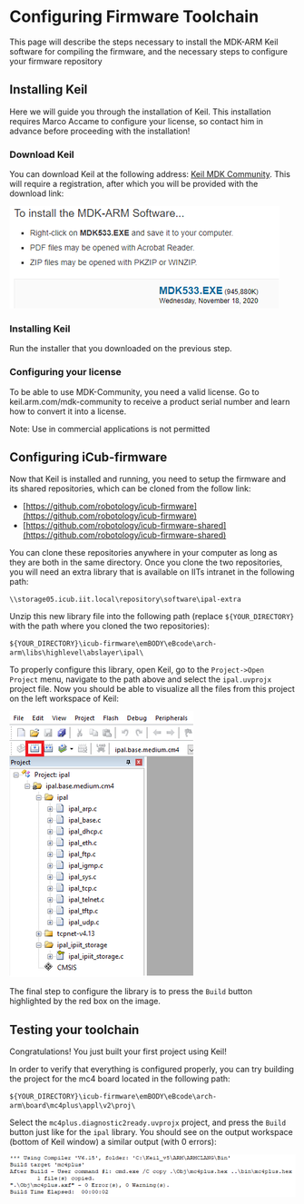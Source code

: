 # Configuring Firmware Toolchain

This page will describe the steps necessary to install the MDK-ARM Keil software for 
compiling the firmware, and the necessary steps to configure your firmware repository

## Installing Keil

Here we will guide you through the installation of Keil. This installation requires
Marco Accame to configure your license, so contact him in advance before proceeding
with the installation!

### Download Keil

You can download Keil at the following address: 
[Keil MDK Community](https://www2.keil.com/mdk5/install). 
This will require a registration, after which you will be provided with the download
link:

![keil_download.png](img/keil_download.png "keil_download.png")

### Installing Keil

Run the installer that you downloaded on the previous step. 


### Configuring your license

To be able to use MDK-Community, you need a valid license. Go to keil.arm.com/mdk-community to receive a product serial number and learn how to convert it into a license.

Note:
Use in commercial applications is not permitted

## Configuring iCub-firmware

Now that Keil is installed and running, you need to setup the firmware
and its shared repositories, which can be cloned from the follow link:

- [https://github.com/robotology/icub-firmware](https://github.com/robotology/icub-firmware)
- [https://github.com/robotology/icub-firmware-shared](https://github.com/robotology/icub-firmware-shared)

You can clone these repositories anywhere in your computer as long as they 
are both in the same directory. Once you clone the two repositories, you 
will need an extra library that is available on IITs intranet in the following
path:

~~~
\\storage05.icub.iit.local\repository\software\ipal-extra
~~~

Unzip this new library file into the following path (replace `${YOUR_DIRECTORY}`
with the path where you cloned the two repositories): 

~~~
${YOUR_DIRECTORY}\icub-firmware\emBODY\eBcode\arch-arm\libs\highlevel\abslayer\ipal\
~~~

To properly configure this library, open Keil, go to the `Project->Open Project` 
menu, navigate to the path above and select the `ipal.uvprojx` project file.
Now you should be able to visualize all the files from this project on the left 
workspace of Keil:

![keil_build_1.png](img/keil_build_1.png "keil_build_1.png")

The final step to configure the library is to press the `Build` button highlighted
by the red box on the image. 

## Testing your toolchain

Congratulations! You just built your first project using Keil!

In order to verify that everything is configured properly, you can try building the
project for the mc4 board located in the following path:

~~~
${YOUR_DIRECTORY}\icub-firmware\emBODY\eBcode\arch-arm\board\mc4plus\appl\v2\proj\
~~~

Select the `mc4plus.diagnostic2ready.uvprojx` project, and press the `Build` button
just like for the `ipal` library. You should see on the output workspace (bottom
of Keil window) a similar output (with 0 errors):

![keil_build_2.png](img/keil_build_2.png "keil_build_2.png")
